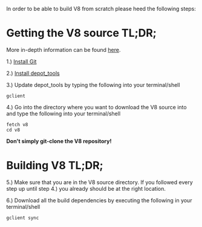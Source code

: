 In order to be able to build V8 from scratch please heed the following steps:

# Getting the V8 source TL;DR;
More in-depth information can be found [here](https://github.com/v8/v8/wiki/Checking%20out%20source).

1.) [Install Git](https://github.com/v8/v8/wiki/Using%20Git#prerequisites)

2.) [Install depot_tools](https://www.chromium.org/developers/how-tos/install-depot-tools)

3.) Update depot_tools by typing the following into your terminal/shell
```
gclient
```
4.) Go into the directory where you want to download the V8 source into and type the following into your terminal/shell
```
fetch v8
cd v8
```
**Don't simply git-clone the V8 repository!**

# Building V8 TL;DR;
5.) Make sure that you are in the V8 source directory. If you followed every step up until step 4.) you already should be at the right location.

6.) Download all the build dependencies by executing the following in your terminal/shell
```
gclient sync
```
